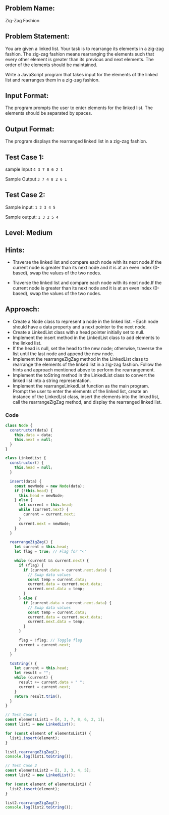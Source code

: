 ## Problem Name:

Zig-Zag Fashion

## Problem Statement:

You are given a linked list. Your task is to rearrange
its elements in a zig-zag fashion. The zig-zag fashion
means rearranging the elements such that every
other element is greater than its previous and next
elements. The order of the elements should be
maintained.

Write a JavaScript program that takes input for the
elements of the linked list and rearranges them in a
zig-zag fashion.

## Input Format:

The program prompts the user to enter elements
for the linked list. The elements should be
separated by spaces.

## Output Format:

The program displays the
rearranged linked list in a
zig-zag fashion.

## Test Case 1:

sample Input
`4 3 7 8 6 2 1`

Sample Output
`3 7 4 8 2 6 1`

## Test Case 2:

Sample input:
`1 2 3 4 5`

Sample output:
`1 3 2 5 4`

## Level: Medium

## Hints:

- Traverse the linked list and compare each node
  with its next node.If the current node is greater than its next node
  and it is at an even index (0-based), swap the
  values of the two nodes.

- Traverse the linked list and compare each node
  with its next node.If the current node is greater than its next node
  and it is at an even index (0-based), swap the
  values of the two nodes.

## Approach:

- Create a Node class to represent a node in the linked list. - Each node should have a
  data property and a next pointer to the next node.
- Create a LinkedList class with a head pointer initially set to null.
- Implement the insert method in the LinkedList class to add elements to the linked list.
- If the head is null, set the head to the new node; otherwise, traverse the list until the
  last node and append the new node.
- Implement the rearrangeZigZag method in the LinkedList class to rearrange the
  elements of the linked list in a zig-zag fashion. Follow the hints and approach
  mentioned above to perform the rearrangement.
- Implement the toString method in the LinkedList class to convert the linked list
  into a string representation.
- Implement the rearrangeLinkedList function as the main program. Prompt the user to
  enter the elements of the linked list, create an instance of the LinkedList class, insert
  the elements into the linked list, call the rearrangeZigZag method, and display the
  rearranged linked list.

### Code

```JavaScript
class Node {
  constructor(data) {
    this.data = data;
    this.next = null;
  }
}

class LinkedList {
  constructor() {
    this.head = null;
  }

  insert(data) {
    const newNode = new Node(data);
    if (!this.head) {
      this.head = newNode;
    } else {
      let current = this.head;
      while (current.next) {
        current = current.next;
      }
      current.next = newNode;
    }
  }

  rearrangeZigZag() {
    let current = this.head;
    let flag = true; // Flag for "<"

    while (current && current.next) {
      if (flag) {
        if (current.data > current.next.data) {
          // Swap data values
          const temp = current.data;
          current.data = current.next.data;
          current.next.data = temp;
        }
      } else {
        if (current.data < current.next.data) {
          // Swap data values
          const temp = current.data;
          current.data = current.next.data;
          current.next.data = temp;
        }
      }

      flag = !flag; // Toggle flag
      current = current.next;
    }
  }

  toString() {
    let current = this.head;
    let result = "";
    while (current) {
      result += current.data + " ";
      current = current.next;
    }
    return result.trim();
  }
}

// Test Case 1
const elementsList1 = [4, 3, 7, 8, 6, 2, 1];
const list1 = new LinkedList();

for (const element of elementsList1) {
  list1.insert(element);
}

list1.rearrangeZigZag();
console.log(list1.toString());

// Test Case 2
const elementsList2 = [1, 2, 3, 4, 5];
const list2 = new LinkedList();

for (const element of elementsList2) {
  list2.insert(element);
}

list2.rearrangeZigZag();
console.log(list2.toString());
```
